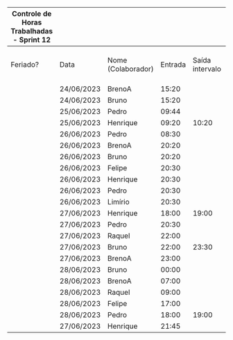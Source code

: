 | Controle de Horas Trabalhadas - Sprint 12 |  |  |  |  |  |  |  |  |  |  |
| --- | --- | --- | --- | --- | --- | --- | --- | --- | --- | --- |
| Feriado? | Data | Nome (Colaborador) | Entrada | Saída intervalo | Retorno intervalo | Saída | Total horas |  | Nome (Colaborador) | Total horas do sprint |
|  | 24/06/2023 | BrenoA | 15:20 |  |  | 19:25 | 4:05:00 |  | BrenoA | 08:49 |
|  | 24/06/2023 | Bruno | 15:20 |  |  | 19:25 | 4:05:00 |  | Bruno | 08:09 |
|  | 25/06/2023 | Pedro | 09:44 |  |  | 10:15 | 0:31:00 |  | Felipe | 01:30 |
|  | 25/06/2023 | Henrique | 09:20 | 10:20 | 16:20 | 17:20 | 2:00:00 |  | Henrique | 05:32 |
|  | 26/06/2023 | Pedro | 08:30 |  |  | 09:00 | 0:30:00 |  | Limírio | 00:30 |
|  | 26/06/2023 | BrenoA | 20:20 |  |  | 21:20 | 1:00:00 |  | Pedro | 04:11 |
|  | 26/06/2023 | Bruno | 20:20 |  |  | 21:20 | 1:00:00 |  | Raquel | 02:35 |
|  | 26/06/2023 | Felipe | 20:30 |  |  | 21:00 | 0:30:00 |  |  |  |
|  | 26/06/2023 | Henrique | 20:30 |  |  | 21:00 | 0:30:00 |  |  |  |
|  | 26/06/2023 | Pedro | 20:30 |  |  | 21:00 | 0:30:00 |  |  |  |
|  | 26/06/2023 | Limírio | 20:30 |  |  | 21:00 | 0:30:00 |  |  |  |
|  | 27/06/2023 | Henrique | 18:00 | 19:00 | 20:15 | 21:32 | 2:17:00 |  |  |  |
|  | 27/06/2023 | Pedro | 20:30 |  |  | 21:30 | 1:00:00 |  |  |  |
|  | 27/06/2023 | Raquel | 22:00 |  |  | 23:30 | 1:30:00 |  |  |  |
|  | 27/06/2023 | Bruno | 22:00 | 23:30 | 23:45 | 23:59 | 1:44:00 |  |  |  |
|  | 27/06/2023 | BrenoA | 23:00 |  |  | 23:59 | 0:59:00 |  |  |  |
|  | 28/06/2023 | Bruno | 00:00 |  |  | 01:20 | 1:20:00 |  |  |  |
|  | 28/06/2023 | BrenoA | 07:00 |  |  | 09:45 | 2:45:00 |  |  |  |
|  | 28/06/2023 | Raquel | 09:00 |  |  | 10:05 | 1:05:00 |  |  |  |
|  | 28/06/2023 | Felipe | 17:00 |  |  | 18:00 | 1:00:00 |  |  |  |
|  | 28/06/2023 | Pedro | 18:00 | 19:00 | 21:20 | 22:00 | 1:40:00 |  |  |  |
|  | 27/06/2023 | Henrique | 21:45 |  |  | 22:30 | 0:45:00 |  |  |  |

